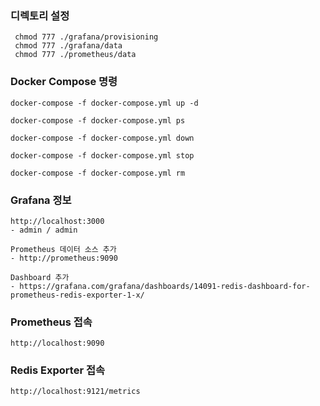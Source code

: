 
### 디렉토리 설정
```
 chmod 777 ./grafana/provisioning 
 chmod 777 ./grafana/data
 chmod 777 ./prometheus/data
```    

### Docker Compose 명령
```
docker-compose -f docker-compose.yml up -d

docker-compose -f docker-compose.yml ps

docker-compose -f docker-compose.yml down

docker-compose -f docker-compose.yml stop

docker-compose -f docker-compose.yml rm
```

### Grafana 정보
```
http://localhost:3000
- admin / admin

Prometheus 데이터 소스 추가
- http://prometheus:9090

Dashboard 추가
- https://grafana.com/grafana/dashboards/14091-redis-dashboard-for-prometheus-redis-exporter-1-x/
```

### Prometheus 접속
```
http://localhost:9090
```

### Redis Exporter 접속
```
http://localhost:9121/metrics
```



